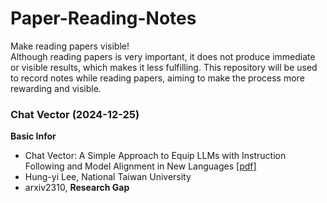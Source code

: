 # Paper-Reading-Notes
Make reading papers visible!  
Although reading papers is very important, it does not produce immediate or visible results, which makes it less fulfilling. This repository will be used to record notes while reading papers, aiming to make the process more rewarding and visible.


### Chat Vector (2024-12-25)

**Basic Infor**
- Chat Vector: A Simple Approach to Equip  LLMs with Instruction Following and Model Alignment in New Languages [[pdf]](https://aclanthology.org/2024.acl-long.590.pdf)
- Hung-yi Lee, National Taiwan University  
- arxiv2310, 
**Research Gap**

<!--stackedit_data:
eyJoaXN0b3J5IjpbMTExNDU4MzAwMiwtMjExNjMwNjQ4OCwtMT
U5MTMwNDE5LDg4NzAwODU0NSwtNjQ2MzE2MjYyLDYxNTMxOTA3
NywxNDY4ODY1OTcwXX0=
-->